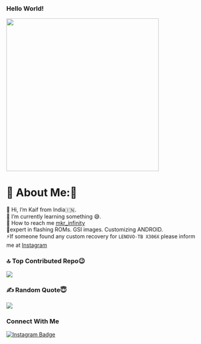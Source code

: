 ### Hello World!
<img src='https://randommeme-five.vercel.app/' style="height: 400px;"/>




# 💫 About Me:🥲
🔭  Hi, I’m Kaif from India🇮🇳.<br>👯 I’m currently learning something 😅.<br>🤝 How to reach me  [mkr_infinity](https://www.instagram.com/mkr_infinity)
<br>🌱expert in flashing ROMs. GSI images. Customizing ANDROID.<br>⚡If someone found any custom recovery for ```LENOVO-TB X306X``` please inform me at [Instagram](https://www.instagram.com/mkr_infinity/)

### 🔝 Top Contributed Repo😉
![](https://github-contributor-stats.vercel.app/api?username=mkr-infinity&limit=5&theme=radical&combine_all_yearly_contributions=true)


### ✍️ Random Quote😇
![](https://quotes-github-readme.vercel.app/api?type=horizontal&theme=radical)

### Connect With Me
<div id="badges">
  <a href="https://www.instagram.com/mkr_infinity/">
    <img src="https://img.shields.io/badge/Instagram-red?style=for-the-badge&logo=Instagram&logoColor=blue" alt="Instagram Badge"/>
  </a>  
</div>


